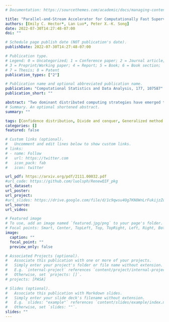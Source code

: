 ```yaml
---
# Documentation: https://sourcethemes.com/academic/docs/managing-content/

title: "Parallel-and-Stream Accelerator for Computationally Fast Supervised Learning"
authors: [Emily C. Hector*, Lan Luo*, Peter X.-K. Song]
date: 2022-07-30T14:27:48-07:00
doi: ""

# Schedule page publish date (NOT publication's date).
publishDate: 2022-07-30T14:27:48-07:00

# Publication type.
# Legend: 0 = Uncategorized; 1 = Conference paper; 2 = Journal article;
# 3 = Preprint/Working paper; 4 = Report; 5 = Book; 6 = Book section;
# 7 = Thesis; 8 = Patent
publication_types: ["2"]

# Publication name and optional abbreviated publication name.
publication: "Computational Statistics and Data Analysis, 177, 107587"
publication_short: ""

abstract: "Two dominant distributed computing strategies have emerged to overcome the computational bottleneck of supervised learning with big data: parallel data processing in the MapReduce paradigm and serial data processing in the online streaming paradigm. Despite the two strategies' common divide-and-combine approach, they differ in how they aggregate information, leading to different trade-offs between statistical and computational performance. The authors propose a new hybrid paradigm, termed a Parallel-and-Stream Accelerator (PASA), that uses the strengths of both strategies for computationally fast and statistically efficient supervised learning. PASA's architecture nests online streaming processing into each distributed and parallelized data process in a MapReduce framework. PASA leverages the advantages and mitigates the disadvantages of both the MapReduce and online streaming approaches to deliver a more flexible paradigm satisfying practical computing needs. The authors study the analytic properties and computational complexity of PASA and detail its implementation for two key statistical learning tasks. PASA's performance is illustrated through simulations and a large-scale data example building a prediction model for online purchases from advertising data."
# Summary. An optional shortened abstract.
summary: ""

tags: [Confidence distribution, Divide and conquer, Generalized method of moments, Online learning, Prediction]
categories: []
featured: false

# Custom links (optional).
#   Uncomment and edit lines below to show custom links.
# links:
# - name: Follow
#   url: https://twitter.com
#   icon_pack: fab
#   icon: twitter

url_pdf: https://arxiv.org/pdf/2111.00032.pdf
#url_code: https://github.com/luolsph/RenewQIF_pkg
url_dataset:
url_poster: 
url_project:
#url_slides: https://drive.google.com/file/d/1c9qwsu4Og7KN8WnLrFukijzZoh9Mbd6D/view?usp=sharing
url_source:
url_video:

# Featured image
# To use, add an image named `featured.jpg/png` to your page's folder. 
# Focal points: Smart, Center, TopLeft, Top, TopRight, Left, Right, BottomLeft, Bottom, BottomRight.
image:
  caption: ""
  focal_point: ""
  preview_only: false

# Associated Projects (optional).
#   Associate this publication with one or more of your projects.
#   Simply enter your project's folder or file name without extension.
#   E.g. `internal-project` references `content/project/internal-project/index.md`.
#   Otherwise, set `projects: []`.
# projects: [PASA]

# Slides (optional).
#   Associate this publication with Markdown slides.
#   Simply enter your slide deck's filename without extension.
#   E.g. `slides: "example"` references `content/slides/example/index.md`.
#   Otherwise, set `slides: ""`.
slides: ""
---
```

